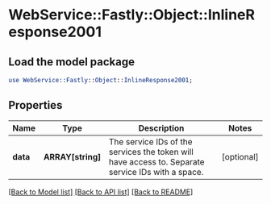 # WebService::Fastly::Object::InlineResponse2001

## Load the model package
```perl
use WebService::Fastly::Object::InlineResponse2001;
```

## Properties
Name | Type | Description | Notes
------------ | ------------- | ------------- | -------------
**data** | **ARRAY[string]** | The service IDs of the services the token will have access to. Separate service IDs with a space. | [optional] 

[[Back to Model list]](../README.md#documentation-for-models) [[Back to API list]](../README.md#documentation-for-api-endpoints) [[Back to README]](../README.md)


